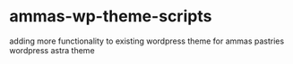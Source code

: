 # ammas-wp-theme-scripts
adding more functionality to existing wordpress theme for ammas pastries wordpress astra theme
